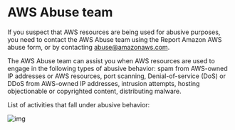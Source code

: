 # AWS Abuse team

If you suspect that AWS resources are being used for abusive purposes, you need to contact the AWS Abuse team using the Report Amazon AWS abuse form, or by contacting abuse@amazonaws.com.

The AWS Abuse team can assist you when AWS resources are used to engage in the following types of abusive behavior: spam from AWS-owned IP addresses or AWS resources, port scanning, Denial-of-service (DoS) or DDoS from AWS-owned IP addresses, intrusion attempts, hosting objectionable or copyrighted content, distributing malware.

List of activities that fall under abusive behavior:

![img](https://assets-pt.media.datacumulus.com/aws-clf-pt/assets/pt6-q17-i1.jpg)
